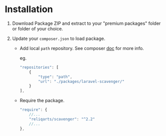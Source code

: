 # Installation

1. Download Package ZIP and extract to your "premium packages" folder or folder of your choice.

2. Update your `composer.json` to load package.

    - Add local `path` repository. See composer [doc](https://getcomposer.org/doc/05-repositories.md#loading-a-package-from-a-vcs-repository) for more info.

        eg.
        ```javascript
        "repositories": [
            {
                "type": "path",
                "url": "./packages/laravel-scavenger/"
            }
        ],
        ```

    - Require the package.

        ```javascript
        "require": {
            //...
            "reliqarts/scavenger": "^2.2"
            //...
        },
        ```

